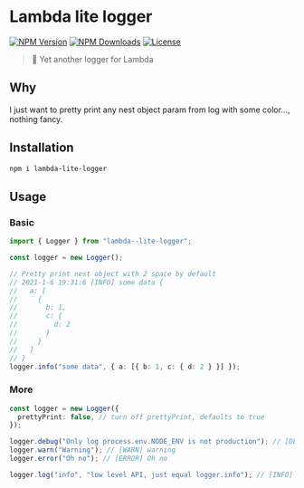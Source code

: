 # Lambda lite logger

[![NPM Version](https://img.shields.io/npm/v/lambda-lite-logger.svg?style=for-the-badge)](https://www.npmjs.com/package/lambda-lite-logger)
[![NPM Downloads](https://img.shields.io/npm/dt/lambda-lite-logger.svg?style=for-the-badge)](https://www.npmjs.com/package/lambda-lite-logger)
[![License](https://img.shields.io/github/license/EastSun5566/lambda-lite-logger.svg?style=for-the-badge)](https://github.com/EastSun5566/lambda-lite-logger/blob/main/LICENSE)

> 📝 Yet another logger for Lambda

## Why

I just want to pretty print any nest object param from log with some color..., nothing fancy.

## Installation

```sh
npm i lambda-lite-logger
```

## Usage

### Basic

```ts
import { Logger } from "lambda--lite-logger";

const logger = new Logger();

// Pretty print nest object with 2 space by default
// 2021-1-6 19:31:6 [INFO] some data {
//   a: [
//     {
//       b: 1,
//       c: {
//         d: 2
//       }
//     }
//   ]
// }
logger.info("some data", { a: [{ b: 1, c: { d: 2 } }] });
```

### More

```ts
const logger = new Logger({
  prettyPrint: false, // turn off prettyPrint, defaults to true
});

logger.debug("Only log process.env.NODE_ENV is not production"); // [DEBUG] ...
logger.warn("Warning"); // [WARN] warning
logger.error("Oh no"); // [ERROR] Oh no

logger.log("info", "low level API, just equal logger.info"); // [INFO] ...
```
